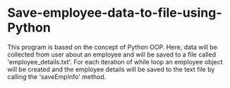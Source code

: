 # Save-employee-data-to-file-using-Python

This program is based on the concept of Python OOP. Here, data will be collected from user about an employee and will be saved to a file called 'employee_details.txt'. For each iteration of while loop an employee object will be created and the employee details will be saved to the text file by calling the 'saveEmpInfo' method.
